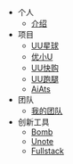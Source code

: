* 个人
    * [介绍](zh-cn/aboutme)
* 项目
    * [UU星球](zh-cn/project/uuplanet)
    * [优小U](zh-cn/project/uustunner)
    * [UU快购](zh-cn/project/uuseckill)
    * [UU跑腿](zh-cn/project/uupaotui)
    * [AiAts](zh-cn/project/aiats) 
* 团队
    * [我的团队](zh-cn/myteam/index)  
* 创新工具  
    * [Bomb](zh-cn/innovative/bomb)
    * [Unote](zh-cn/innovative/unote)
    * [Fullstack](zh-cn/innovative/fullstack)
    